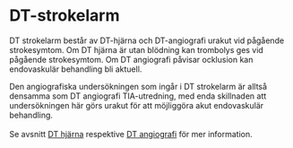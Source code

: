# DT-strokelarm

DT strokelarm består av DT-hjärna och DT-angiografi urakut vid pågående strokesymtom. Om DT hjärna är utan blödning kan trombolys ges vid pågående strokesymtom. Om DT angiografi påvisar ocklusion kan endovaskulär behandling bli aktuell. 

Den angiografiska undersökningen som ingår i DT strokelarm är alltså densamma som DT angiografi TIA-utredning, med enda skillnaden att undersökningen här görs urakut för att möjliggöra akut endovaskulär behandling. 
\
\
Se avsnitt [DT hjärna](dt-hjarna.md) respektive [DT angiografi](dt-angiografi.md) för mer information.
